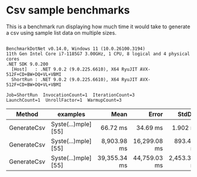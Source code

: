 # Csv sample benchmarks

This is a benchmark run displaying how much time it would take to generate a csv using sample list data on multiple sizes.

```

BenchmarkDotNet v0.14.0, Windows 11 (10.0.26100.3194)
11th Gen Intel Core i7-1185G7 3.00GHz, 1 CPU, 8 logical and 4 physical cores
.NET SDK 9.0.200
  [Host]   : .NET 9.0.2 (9.0.225.6610), X64 RyuJIT AVX-512F+CD+BW+DQ+VL+VBMI
  ShortRun : .NET 9.0.2 (9.0.225.6610), X64 RyuJIT AVX-512F+CD+BW+DQ+VL+VBMI

Job=ShortRun  InvocationCount=1  IterationCount=3  
LaunchCount=1  UnrollFactor=1  WarmupCount=3  

```
| Method      | examples             | Mean         | Error        | StdDev       | StdErr       | Min          | Max          | Op/s    | Gen0        | Gen1      | Gen2      | Allocated  |
|------------ |--------------------- |-------------:|-------------:|-------------:|-------------:|-------------:|-------------:|--------:|------------:|----------:|----------:|-----------:|
| GenerateCsv | Syste(...)mple] [55] |     66.72 ms |     34.69 ms |     1.902 ms |     1.098 ms |     64.84 ms |     68.64 ms | 14.9886 |   4000.0000 |         - |         - |    24.3 MB |
| GenerateCsv | Syste(...)mple] [55] |  8,903.98 ms | 16,299.08 ms |   893.408 ms |   515.809 ms |  8,190.32 ms |  9,905.94 ms |  0.1123 | 286000.0000 |         - |         - | 2388.47 MB |
| GenerateCsv | Syste(...)mple] [55] | 39,355.34 ms | 44,759.03 ms | 2,453.393 ms | 1,416.467 ms | 37,771.95 ms | 42,181.44 ms |  0.0254 | 290000.0000 | 3000.0000 | 2000.0000 | 9545.29 MB |
